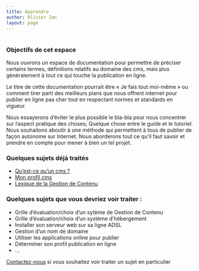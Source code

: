 ```yaml
---
title: Apprendre
author: Olivier Jan
layout: page
---
```

# 

### Objectifs de cet espace

Nous ouvrons un espace de documentation pour permettre de préciser certains termes, définitions relatifs au domaine des cms, mais plus généralement à tout ce qui touche la publication en ligne.

Le titre de cette documentation pourrait être « Je fais tout moi-même » ou comment tirer parti des meilleurs plans que nous offrent internet pour publier en ligne pas cher tout en respectant normes et standards en vigueur.

Nous essayerons d’éviter le plus possible le bla-bla pour nous concentrer sur l’aspect pratique des choses; Quelque chose entre le guide et le tutoriel. Nous souhaitons aboutir à une méthode qui permettent à tous de publier de façon autonome sur Internet. Nous aborderons tout ce qu’il faut savoir et prendre en compte pour mener à bien un tel projet.

### Quelques sujets déjà traités

*   [Qu’est-ce qu’un cms ?][1]
*   [Mon profil cms][2]
*   [Lexique de la Gestion de Contenu][3]

 [1]: /doc/cms/
 [2]: /doc/profil/
 [3]: /doc/lexique/

### Quelques sujets que vous devriez voir traiter :

*   Grille d’évaluation/choix d’un sytème de Gestion de Contenu
*   Grille d’évaluation/choix d’un système d’hébergement
*   Installer son serveur web sur sa ligne ADSL
*   Gestion d’un nom de domaine
*   Utiliser les applications online pour publier
*   Déterminer son profil publication en ligne
*   …

[Contactez-nous][5] si vous souhaitez voir traiter un sujet en particulier

 [5]: /contact
